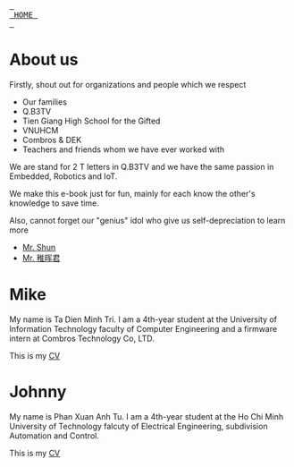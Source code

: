 <br> [<kbd> <br> HOME <br> </kbd>][HOME] <br>
# About us
Firstly, shout out for organizations and people which we respect
* Our families
* Q.B3TV 
* Tien Giang High School for the Gifted
* VNUHCM
* Combros & DEK
* Teachers and friends whom we have ever worked with

We are stand for 2 T letters in Q.B3TV and we have the same passion in Embedded, Robotics and IoT.

We make this e-book just for fun, mainly for each know the other's knowledge to save time.

Also, cannot forget our "genius" idol who give us self-depreciation to learn more
* [Mr. Shun](https://cppdeveloper.com/)
* [Mr. 稚晖君](https://www.youtube.com/@user-ow7ej5ss7j)

# Mike
My name is Ta Dien Minh Tri. I am a 4th-year student at the University of Information Technology faculty of Computer Engineering and a firmware intern at Combros Technology Co, LTD.

This is my [CV](/Notebook/about-us/Mike/TaDienMinhTri-CV.pdf)
# Johnny
My name is Phan Xuan Anh Tu. I am a 4th-year student at the Ho Chi Minh University of Technology falcuty of Electrical Engineering, subdivision Automation and Control. 

This is my [CV](/Notebook/about-us/Johnny/AnhTu_Résume.pdf)

[HOME]: ../README.md